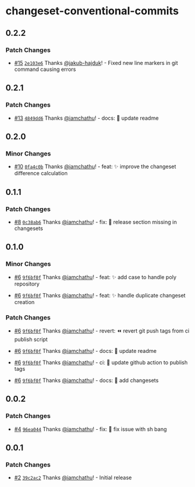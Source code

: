 # changeset-conventional-commits

## 0.2.2

### Patch Changes

- [#15](https://github.com/iamchathu/changeset-conventional-commits/pull/15) [`2e103e6`](https://github.com/iamchathu/changeset-conventional-commits/commit/2e103e6939e8cb1f946a129ef5a048d539034168) Thanks [@jakub-hajduk](https://github.com/jakub-hajduk)! - Fixed new line markers in git command causing errors

## 0.2.1

### Patch Changes

- [#13](https://github.com/iamchathu/changeset-conventional-commits/pull/13) [`4849dd6`](https://github.com/iamchathu/changeset-conventional-commits/commit/4849dd675528c77026c7c745387fd31eba635817) Thanks [@iamchathu](https://github.com/iamchathu)! - docs: :memo: update readme

## 0.2.0

### Minor Changes

- [#10](https://github.com/iamchathu/changeset-conventional-commits/pull/10) [`0fa4c0b`](https://github.com/iamchathu/changeset-conventional-commits/commit/0fa4c0b1d74e9ac3b17419dc0b2c77a74bbe4f98) Thanks [@iamchathu](https://github.com/iamchathu)! - feat: :sparkles: improve the changeset difference calculation

## 0.1.1

### Patch Changes

- [#8](https://github.com/iamchathu/changeset-conventional-commits/pull/8) [`0c38ab6`](https://github.com/iamchathu/changeset-conventional-commits/commit/0c38ab618353e35fa8fe616a372be8a27ff7b345) Thanks [@iamchathu](https://github.com/iamchathu)! - fix: :bug: release section missing in changesets

## 0.1.0

### Minor Changes

- [#6](https://github.com/iamchathu/changeset-conventional-commits/pull/6) [`9f6bf0f`](https://github.com/iamchathu/changeset-conventional-commits/commit/9f6bf0fa970f15d1d07e851ca6924415206b5507) Thanks [@iamchathu](https://github.com/iamchathu)! - feat: :sparkles: add case to handle poly repository

- [#6](https://github.com/iamchathu/changeset-conventional-commits/pull/6) [`9f6bf0f`](https://github.com/iamchathu/changeset-conventional-commits/commit/9f6bf0fa970f15d1d07e851ca6924415206b5507) Thanks [@iamchathu](https://github.com/iamchathu)! - feat: :sparkles: handle duplicate changeset creation

### Patch Changes

- [#6](https://github.com/iamchathu/changeset-conventional-commits/pull/6) [`9f6bf0f`](https://github.com/iamchathu/changeset-conventional-commits/commit/9f6bf0fa970f15d1d07e851ca6924415206b5507) Thanks [@iamchathu](https://github.com/iamchathu)! - revert: :rewind: revert git push tags from ci publish script

- [#6](https://github.com/iamchathu/changeset-conventional-commits/pull/6) [`9f6bf0f`](https://github.com/iamchathu/changeset-conventional-commits/commit/9f6bf0fa970f15d1d07e851ca6924415206b5507) Thanks [@iamchathu](https://github.com/iamchathu)! - docs: :memo: update readme

- [#6](https://github.com/iamchathu/changeset-conventional-commits/pull/6) [`9f6bf0f`](https://github.com/iamchathu/changeset-conventional-commits/commit/9f6bf0fa970f15d1d07e851ca6924415206b5507) Thanks [@iamchathu](https://github.com/iamchathu)! - ci: :construction_worker: update github action to publish tags

- [#6](https://github.com/iamchathu/changeset-conventional-commits/pull/6) [`9f6bf0f`](https://github.com/iamchathu/changeset-conventional-commits/commit/9f6bf0fa970f15d1d07e851ca6924415206b5507) Thanks [@iamchathu](https://github.com/iamchathu)! - docs: :memo: add changesets

## 0.0.2

### Patch Changes

- [#4](https://github.com/iamchathu/changeset-conventional-commits/pull/4) [`96ea044`](https://github.com/iamchathu/changeset-conventional-commits/commit/96ea044db4e1f5da03a90f3842db374eb9badace) Thanks [@iamchathu](https://github.com/iamchathu)! - fix: :bug: fix issue with sh bang

## 0.0.1

### Patch Changes

- [#2](https://github.com/iamchathu/changeset-conventional-commits/pull/2) [`39c2ac2`](https://github.com/iamchathu/changeset-conventional-commits/commit/39c2ac28e4289110532f55a3d9f35e585cd532f4) Thanks [@iamchathu](https://github.com/iamchathu)! - Initial release
